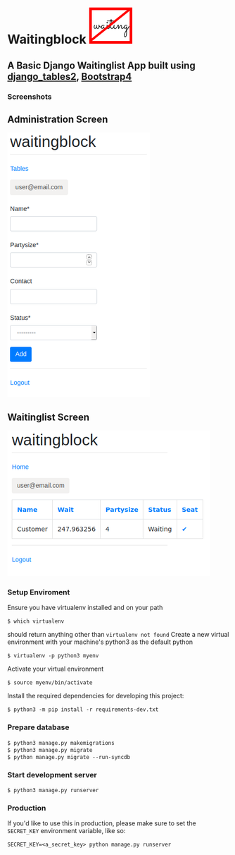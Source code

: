 # Waitingblock          ![alt text](https://github.com/Waitingblock/Waitingblock/blob/master/waitingblock.svg)
## A Basic Django Waitinglist App built using [django_tables2](https://github.com/jieter/django-tables2), [Bootstrap4](https://getbootstrap.com/)

### Screenshots

## Administration Screen
![alt text](https://github.com/Waitingblock/Waitingblock/blob/master/screenshots/admin.PNG)

## Waitinglist Screen
![alt text](https://github.com/Waitingblock/Waitingblock/blob/master/screenshots/list.PNG)

### Setup Enviroment

Ensure you have virtualenv installed and on your path
```
$ which virtualenv
```
should return anything other than `virtualenv not found`
Create a new virtual environment with your machine's python3 as the default python
```
$ virtualenv -p python3 myenv
```
Activate your virtual environment
```
$ source myenv/bin/activate
```
Install the required dependencies for developing this project:
```
$ python3 -m pip install -r requirements-dev.txt
```
### Prepare database
```
$ python3 manage.py makemigrations
$ python3 manage.py migrate
$ python manage.py migrate --run-syncdb
```
### Start development server
```
$ python3 manage.py runserver
```
### Production
If you'd like to use this in production, please make sure to set the `SECRET_KEY` environment variable, like so:
```
SECRET_KEY=<a_secret_key> python manage.py runserver
```
